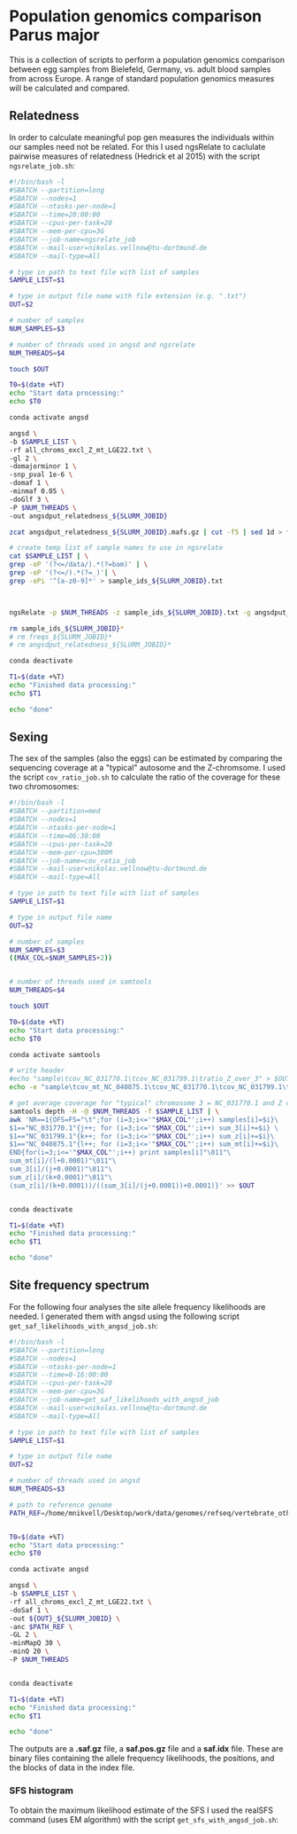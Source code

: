 # Population genomics comparison Parus major
This is a collection of scripts to perform a population genomics comparison between egg samples from Bielefeld, Germany, vs. adult blood samples from across Europe. A range of standard population genomics measures will be calculated and compared.

## Relatedness
In order to calculate meaningful pop gen measures the individuals within our samples need not be related.
For this I used ngsRelate to caclulate pairwise measures of relatedness (Hedrick et al 2015) with the script `ngsrelate_job.sh`:
```sh
#!/bin/bash -l
#SBATCH --partition=long
#SBATCH --nodes=1
#SBATCH --ntasks-per-node=1
#SBATCH --time=20:00:00
#SBATCH --cpus-per-task=20
#SBATCH --mem-per-cpu=3G
#SBATCH --job-name=ngsrelate_job
#SBATCH --mail-user=nikolas.vellnow@tu-dortmund.de
#SBATCH --mail-type=All

# type in path to text file with list of samples
SAMPLE_LIST=$1

# type in output file name with file extension (e.g. ".txt")
OUT=$2

# number of samples
NUM_SAMPLES=$3

# number of threads used in angsd and ngsrelate
NUM_THREADS=$4

touch $OUT

T0=$(date +%T)
echo "Start data processing:"
echo $T0

conda activate angsd

angsd \
-b $SAMPLE_LIST \
-rf all_chroms_excl_Z_mt_LGE22.txt \
-gl 2 \
-domajorminor 1 \
-snp_pval 1e-6 \
-domaf 1 \
-minmaf 0.05 \
-doGlf 3 \
-P $NUM_THREADS \
-out angsdput_relatedness_${SLURM_JOBID}

zcat angsdput_relatedness_${SLURM_JOBID}.mafs.gz | cut -f5 | sed 1d > freqs_${SLURM_JOBID}

# create temp list of sample names to use in ngsrelate
cat $SAMPLE_LIST | \
grep -oP '(?<=/data/).*(?=bam)' | \
grep -oP '(?<=/).*(?=_)'| \
grep -oPi '^[a-z0-9]*' > sample_ids_${SLURM_JOBID}.txt



ngsRelate -p $NUM_THREADS -z sample_ids_${SLURM_JOBID}.txt -g angsdput_relatedness_${SLURM_JOBID}.glf.gz -n $NUM_SAMPLES -f freqs_${SLURM_JOBID} -O $OUT

rm sample_ids_${SLURM_JOBID}*
# rm freqs_${SLURM_JOBID}*
# rm angsdput_relatedness_${SLURM_JOBID}*

conda deactivate

T1=$(date +%T)
echo "Finished data processing:"
echo $T1

echo "done"
```

## Sexing
The sex of the samples (also the eggs) can be estimated by comparing the sequencing coverage at a "typical" autosome and the Z-chromsome. I used the script `cov_ratio_job.sh` to calculate the ratio of the coverage for these two chromosomes:

```sh
#!/bin/bash -l
#SBATCH --partition=med
#SBATCH --nodes=1
#SBATCH --ntasks-per-node=1
#SBATCH --time=06:30:00
#SBATCH --cpus-per-task=20
#SBATCH --mem-per-cpu=300M
#SBATCH --job-name=cov_ratio_job
#SBATCH --mail-user=nikolas.vellnow@tu-dortmund.de
#SBATCH --mail-type=All

# type in path to text file with list of samples
SAMPLE_LIST=$1

# type in output file name
OUT=$2

# number of samples
NUM_SAMPLES=$3
((MAX_COL=$NUM_SAMPLES+2))


# number of threads used in samtools
NUM_THREADS=$4

touch $OUT

T0=$(date +%T)
echo "Start data processing:"
echo $T0

conda activate samtools

# write header
#echo "sample\tcov_NC_031770.1\tcov_NC_031799.1\tratio_Z_over_3" > $OUT
echo -e "sample\tcov_mt_NC_040875.1\tcov_NC_031770.1\tcov_NC_031799.1\tratio_Z_over_3" > $OUT

# get average coverage for "typical" chromosome 3 = NC_031770.1 and Z chromosome
samtools depth -H -@ $NUM_THREADS -f $SAMPLE_LIST | \
awk 'NR==1{OFS=FS="\t";for (i=3;i<='"$MAX_COL"';i++) samples[i]=$i}\
$1=="NC_031770.1"{j++; for (i=3;i<='"$MAX_COL"';i++) sum_3[i]+=$i} \
$1=="NC_031799.1"{k++; for (i=3;i<='"$MAX_COL"';i++) sum_z[i]+=$i}\
$1=="NC_040875.1"{l++; for (i=3;i<='"$MAX_COL"';i++) sum_mt[i]+=$i}\
END{for(i=3;i<='"$MAX_COL"';i++) print samples[i]"\011"\
sum_mt[i]/(l+0.0001)"\011"\
sum_3[i]/(j+0.0001)"\011"\
sum_z[i]/(k+0.0001)"\011"\
(sum_z[i]/(k+0.0001))/((sum_3[i]/(j+0.0001))+0.0001)}' >> $OUT


conda deactivate

T1=$(date +%T)
echo "Finished data processing:"
echo $T1

echo "done"

```

## Site frequency spectrum
For the following four analyses the site allele frequency likelihoods are needed. I generated them with angsd using the following script `get_saf_likelihoods_with_angsd_job.sh`:

```sh
#!/bin/bash -l
#SBATCH --partition=long
#SBATCH --nodes=1
#SBATCH --ntasks-per-node=1
#SBATCH --time=0-16:00:00
#SBATCH --cpus-per-task=20
#SBATCH --mem-per-cpu=3G
#SBATCH --job-name=get_saf_likelihoods_with_angsd_job
#SBATCH --mail-user=nikolas.vellnow@tu-dortmund.de
#SBATCH --mail-type=All

# type in path to text file with list of samples
SAMPLE_LIST=$1

# type in output file name
OUT=$2

# number of threads used in angsd
NUM_THREADS=$3

# path to reference genome
PATH_REF=/home/mnikvell/Desktop/work/data/genomes/refseq/vertebrate_other/GCF_001522545.3/GCF_001522545.3_Parus_major1.1_genomic.fna


T0=$(date +%T)
echo "Start data processing:"
echo $T0

conda activate angsd

angsd \
-b $SAMPLE_LIST \
-rf all_chroms_excl_Z_mt_LGE22.txt \
-doSaf 1 \
-out ${OUT}_${SLURM_JOBID} \
-anc $PATH_REF \
-GL 2 \
-minMapQ 30 \
-minQ 20 \
-P $NUM_THREADS


conda deactivate

T1=$(date +%T)
echo "Finished data processing:"
echo $T1

echo "done"

``````

The outputs are a **.saf.gz** file, a **saf.pos.gz** file and a **saf.idx** file. These are binary files containing the allele frequency likelihoods, the positions, and the blocks of data in the index file.

### SFS histogram
To obtain the maximum likelihood estimate of the SFS I used the realSFS command (uses EM algorithm) with the script `get_sfs_with_angsd_job.sh`:

```sh

```



